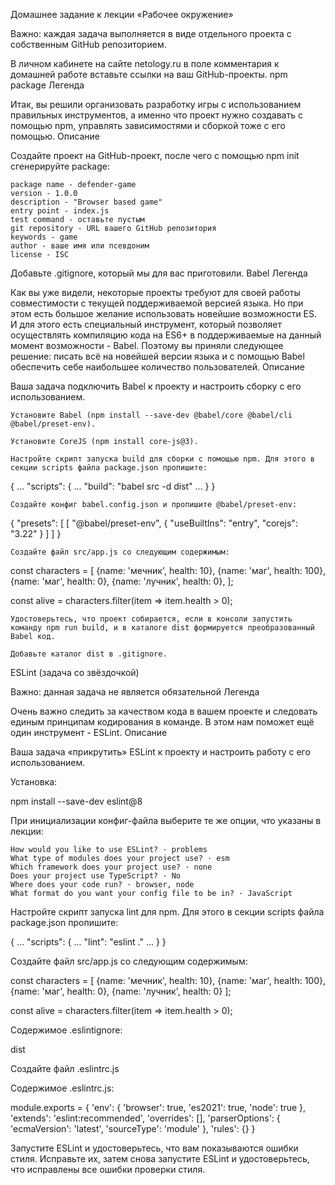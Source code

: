 Домашнее задание к лекции «Рабочее окружение»

Важно: каждая задача выполняется в виде отдельного проекта с собственным GitHub репозиторием.

В личном кабинете на сайте netology.ru в поле комментария к домашней работе вставьте ссылки на ваш GitHub-проекты.
npm package
Легенда

Итак, вы решили организовать разработку игры с использованием правильных инструментов, а именно что проект нужно создавать с помощью npm, управлять зависимостями и сборкой тоже с его помощью.
Описание

Создайте проект на GitHub-проект, после чего с помощью npm init сгенерируйте package:

    package name - defender-game
    version - 1.0.0
    description - "Browser based game"
    entry point - index.js
    test command - оставьте пустым
    git repository - URL вашего GitHub репозитория
    keywords - game
    author - ваше имя или псевдоним
    license - ISC

Добавьте .gitignore, который мы для вас приготовили.
Babel
Легенда

Как вы уже видели, некоторые проекты требуют для своей работы совместимости с текущей поддерживаемой версией языка. Но при этом есть большое желание использовать новейшие возможности ES. И для этого есть специальный инструмент, который позволяет осуществлять компиляцию кода на ES6+ в поддерживаемые на данный момент возможности - Babel. Поэтому вы приняли следующее решение: писать всё на новейшей версии языка и с помощью Babel обеспечить себе наибольшее количество пользователей.
Описание

Ваша задача подключить Babel к проекту и настроить сборку с его использованием.

    Установите Babel (npm install --save-dev @babel/core @babel/cli @babel/preset-env).

    Установите CoreJS (npm install core-js@3).

    Настройте скрипт запуска build для сборки с помощью npm. Для этого в секции scripts файла package.json пропишите:

{
    ...
    "scripts": {
        ...
        "build": "babel src -d dist"
        ...
    }
}

    Создайте конфиг babel.config.json и пропишите @babel/preset-env:

{
  "presets": [
    [
      "@babel/preset-env",
      {
        "useBuiltIns": "entry",
        "corejs": "3.22"
      }
    ]
  ]
}

    Создайте файл src/app.js со следующим содержимым:

const characters = [
  {name: 'мечник', health: 10},
  {name: 'маг', health: 100},
  {name: 'маг', health: 0},
  {name: 'лучник', health: 0},
];

const alive = characters.filter(item => item.health > 0);

    Удостоверьтесь, что проект собирается, если в консоли запустить команду npm run build, и в каталоге dist формируется преобразованный Babel код.

    Добавьте каталог dist в .gitignore.

ESLint (задача со звёздочкой)

Важно: данная задача не является обязательной
Легенда

Очень важно следить за качеством кода в вашем проекте и следовать единым принципам кодирования в команде. В этом нам поможет ещё один инструмент - ESLint.
Описание

Ваша задача «прикрутить» ESLint к проекту и настроить работу с его использованием.

Установка:

npm install --save-dev eslint@8

При инициализации конфиг-файла выберите те же опции, что указаны в лекции:

    How would you like to use ESLint? · problems
    What type of modules does your project use? · esm
    Which framework does your project use? · none
    Does your project use TypeScript? · No
    Where does your code run? · browser, node
    What format do you want your config file to be in? · JavaScript

Настройте скрипт запуска lint для npm. Для этого в секции scripts файла package.json пропишите:

{
    ...
    "scripts": {
        ...
        "lint": "eslint ."
        ...
    }
}

Создайте файл src/app.js со следующим содержимым:

const characters = [
  {name: 'мечник', health: 10},
  {name: 'маг', health: 100},
  {name: 'маг', health: 0},
  {name: 'лучник', health: 0}
];

const alive = characters.filter(item => item.health > 0);

Содержимое .eslintignore:

dist

Создайте файл .eslintrc.js

Содержимое .eslintrc.js:

module.exports = {
  'env': {
    'browser': true,
    'es2021': true,
    'node': true
  },
  'extends': 'eslint:recommended',
  'overrides': [],
  'parserOptions': {
    'ecmaVersion': 'latest',
    'sourceType': 'module'
  },
  'rules': {}
}

Запустите ESLint и удостоверьтесь, что вам показываются ошибки стиля. Исправьте их, затем снова запустите ESLint и удостоверьтесь, что исправлены все ошибки проверки стиля.